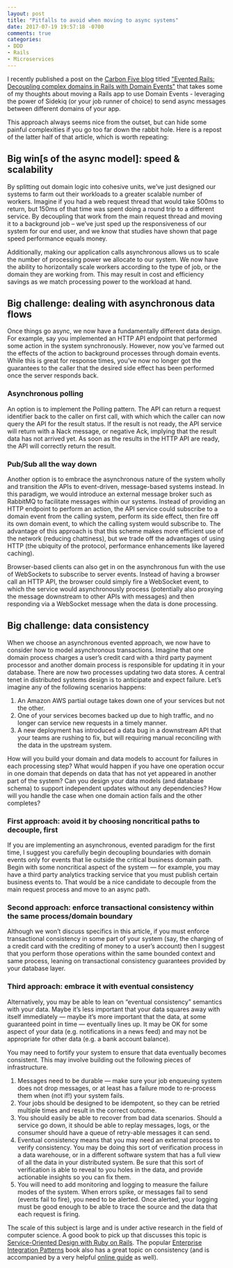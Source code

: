 ```yaml
---
layout: post
title: "Pitfalls to avoid when moving to async systems"
date: 2017-07-19 19:57:18 -0700
comments: true
categories: 
- DDD
- Rails
- Microservices
---
```


I recently published a post on the [Carbon Five blog](http://blog.carbonfive.com) titled ["Evented Rails: Decoupling complex domains in Rails with Domain Events"](http://blog.carbonfive.com/2017/07/18/evented-rails-decoupling-complex-domains-in-rails-with-domain-events/) that takes some of my thoughts about moving a Rails app to use Domain Events - leveraging the power of Sidekiq (or your job runner of choice) to send async messages between different domains of your app.

This approach always seems nice from the outset, but can hide some painful complexities if you go too far down the rabbit hole. Here is a repost of the latter half of that article, which is worth repeating:

## Big win[s of the async model]: speed & scalability

By splitting out domain logic into cohesive units, we’ve just designed our systems to farm out their workloads to a greater scalable number of workers. Imagine if you had a web request thread that would take 500ms to return, but 150ms of that time was spent doing a round trip to a different service. By decoupling that work from the main request thread and moving it to a background job – we’ve just sped up the responsiveness of our system for our end user, and we know that studies have shown that page speed performance equals money.

Additionally, making our application calls asynchronous allows us to scale the number of processing power we allocate to our system. We now have the ability to horizontally scale workers according to the type of job, or the domain they are working from. This may result in cost and efficiency savings as we match processing power to the workload at hand.

## Big challenge: dealing with asynchronous data flows

Once things go async, we now have a fundamentally different data design. For example, say you implemented an HTTP API endpoint that performed some action in the system synchronously. However, now you’ve farmed out the effects of the action to background processes through domain events. While this is great for response times, you’ve now no longer got the guarantees to the caller that the desired side effect has been performed once the server responds back.

### Asynchronous polling

An option is to implement the Polling pattern. The API can return a request identifier back to the caller on first call, with which which the caller can now query the API for the result status. If the result is not ready, the API service will return with a Nack message, or negative Ack, implying that the result data has not arrived yet. As soon as the results in the HTTP API are ready, the API will correctly return the result.

### Pub/Sub all the way down

Another option is to embrace the asynchronous nature of the system wholly and transition the APIs to event-driven, message-based systems instead. In this paradigm, we would introduce an external message broker such as RabbitMQ to facilitate messages within our systems. Instead of providing an HTTP endpoint to perform an action, the API service could subscribe to a domain event from the calling system, perform its side effect, then fire off its own domain event, to which the calling system would subscribe to. The advantage of this approach is that this scheme makes more efficient use of the network (reducing chattiness), but we trade off the advantages of using HTTP (the ubiquity of the protocol, performance enhancements like layered caching).

Browser-based clients can also get in on the asynchronous fun with the use of WebSockets to subscribe to server events. Instead of having a browser call an HTTP API, the browser could simply fire a WebSocket event, to which the service would asynchronously process (potentially also proxying the message downstream to other APIs with messages) and then responding via a WebSocket message when the data is done processing.

## Big challenge: data consistency

When we choose an asynchronous evented approach, we now have to consider how to model asynchronous transactions. Imagine that one domain process charges a user’s credit card with a third party payment processor and another domain process is responsible for updating it in your database. There are now two processes updating two data stores. A central tenet in distributed systems design is to anticipate and expect failure. Let’s imagine any of the following scenarios happens:

1. An Amazon AWS partial outage takes down one of your services but not the other.
1. One of your services becomes backed up due to high traffic, and no longer can service new requests in a timely manner.
1. A new deployment has introduced a data bug in a downstream API that your teams are rushing to fix, but will requiring manual reconciling with the data in the upstream system.

How will you build your domain and data models to account for failures in each processing step? What would happen if you have one operation occur in one domain that depends on data that has not yet appeared in another part of the system? Can you design your data models (and database schema) to support independent updates without any dependencies? How will you handle the case when one domain action fails and the other completes?

### First approach: avoid it by choosing noncritical paths to decouple, first

If you are implementing an asynchronous, evented paradigm for the first time, I suggest you carefully begin decoupling boundaries with domain events only for events that lie outside the critical business domain path. Begin with some noncritical aspect of the system — for example, you may have a third party analytics tracking service that you must publish certain business events to. That would be a nice candidate to decouple from the main request process and move to an async path.

### Second approach: enforce transactional consistency within the same process/domain boundary

Although we won’t discuss specifics in this article, if you must enforce transactional consistency in some part of your system (say, the charging of a credit card with the crediting of money to a user’s account) then I suggest that you perform those operations within the same bounded context and same process, leaning on transactional consistency guarantees provided by your database layer.

### Third approach: embrace it with eventual consistency

Alternatively, you may be able to lean on “eventual consistency” semantics with your data. Maybe it’s less important that your data squares away with itself immediately — maybe it’s more important that the data, at some guaranteed point in time — eventually lines up. It may be OK for some aspect of your data (e.g. notifications in a news feed) and may not be appropriate for other data (e.g. a bank account balance).

You may need to fortify your system to ensure that data eventually becomes consistent. This may involve building out the following pieces of infrastructure.

1. Messages need to be durable — make sure your job enqueuing system does not drop messages, or at least has a failure mode to re-process them when (not if!) your system fails.
1. Your jobs should be designed to be idempotent, so they can be retried multiple times and result in the correct outcome.
1. You should easily be able to recover from bad data scenarios. Should a service go down, it should be able to replay messages, logs, or the consumer should have a queue of retry-able messages it can send.
1. Eventual consistency means that you may need an external process to verify consistency. You may be doing this sort of verification process in a data warehouse, or in a different software system that has a full view of all the data in your distributed system. Be sure that this sort of verification is able to reveal to you holes in the data, and provide actionable insights so you can fix them.
1. You will need to add monitoring and logging to measure the failure modes of the system. When errors spike, or messages fail to send (events fail to fire), you need to be alerted. Once alerted, your logging must be good enough to be able to trace the source and the data that each request is firing.

The scale of this subject is large and is under active research in the field of computer science. A good book to pick up that discusses this topic is [Service-Oriented Design with Ruby on Rails](https://www.amazon.com/Service-Oriented-Design-Rails-Addison-Wesley-Professional/dp/0321659368). The popular [Enterprise Integration Patterns](http://www.enterpriseintegrationpatterns.com/) book also has a great topic on consistency (and is accompanied by a very helpful [online guide](http://www.enterpriseintegrationpatterns.com/patterns/conversation/EnsuringConsistencyIntro.html) as well).
